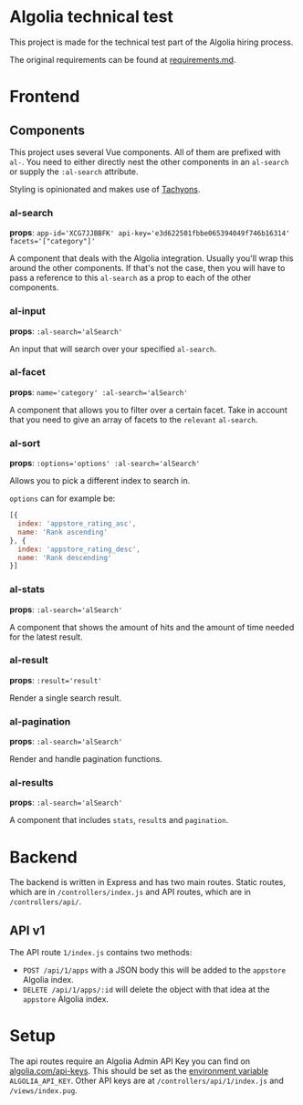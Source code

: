 # Algolia technical test

This project is made for the technical test part of the Algolia hiring process.

The original requirements can be found at [requirements.md](requirements.md).

# Frontend

## Components

This project uses several Vue components. All of them are prefixed with `al-`. You need to either directly nest the other components in an `al-search` or supply the `:al-search` attribute.

Styling is opinionated and makes use of [Tachyons](https://tachyons.io).

### al-search
**props**: `app-id='XCG7JJBBFK' api-key='e3d622501fbbe065394049f746b16314' facets='["category"]'`

A component that deals with the Algolia integration. Usually you'll wrap this around the other components. If that's not the case, then you will have to pass a reference to this `al-search` as a prop to each of the other components.

### al-input
**props**: `:al-search='alSearch'`

An input that will search over your specified `al-search`.

### al-facet
**props**: `name='category' :al-search='alSearch'`

A component that allows you to filter over a certain facet. Take in account that you need to give an array of facets to the `relevant` `al-search`.

### al-sort
**props**: `:options='options' :al-search='alSearch'`

Allows you to pick a different index to search in.

`options` can for example be:

```js
[{
  index: 'appstore_rating_asc',
  name: 'Rank ascending'
}, {
  index: 'appstore_rating_desc',
  name: 'Rank descending'
}]
```

### al-stats
**props**: `:al-search='alSearch'`

A component that shows the amount of hits and the amount of time needed for the latest result.

### al-result
**props**: `:result='result'`

Render a single search result.

### al-pagination
**props**: `:al-search='alSearch'`

Render and handle pagination functions.

### al-results
**props**: `:al-search='alSearch'`

A component that includes `stats`, `result`s and `pagination`.

# Backend

The backend is written in Express and has two main routes. Static routes, which are in `/controllers/index.js` and API routes, which are in `/controllers/api/`.

## API v1

The API route `1/index.js` contains two methods:

* `POST /api/1/apps` with a JSON body this will be added to the `appstore` Algolia index.
* `DELETE /api/1/apps/:id` will delete the object with that idea at the `appstore` Algolia index.

# Setup

The api routes require an Algolia Admin API Key you can find on [algolia.com/api-keys](https://www.algolia.com/api-keys). This should be set as the [environment variable](https://www.gnu.org/software/bash/manual/html_node/Shell-Parameters.html#Shell-Parameters) `ALGOLIA_API_KEY`. Other API keys are at `/controllers/api/1/index.js` and `/views/index.pug`.
